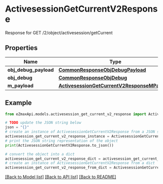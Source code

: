 # ActivesessionGetCurrentV2Response

Response for GET /2/object/activesession/getCurrent

## Properties

Name | Type | Description | Notes
------------ | ------------- | ------------- | -------------
**obj_debug_payload** | [**CommonResponseObjDebugPayload**](CommonResponseObjDebugPayload.md) |  | 
**obj_debug** | [**CommonResponseObjDebug**](CommonResponseObjDebug.md) |  | [optional] 
**m_payload** | [**ActivesessionGetCurrentV2ResponseMPayload**](ActivesessionGetCurrentV2ResponseMPayload.md) |  | 

## Example

```python
from eZmaxApi.models.activesession_get_current_v2_response import ActivesessionGetCurrentV2Response

# TODO update the JSON string below
json = "{}"
# create an instance of ActivesessionGetCurrentV2Response from a JSON string
activesession_get_current_v2_response_instance = ActivesessionGetCurrentV2Response.from_json(json)
# print the JSON string representation of the object
print(ActivesessionGetCurrentV2Response.to_json())

# convert the object into a dict
activesession_get_current_v2_response_dict = activesession_get_current_v2_response_instance.to_dict()
# create an instance of ActivesessionGetCurrentV2Response from a dict
activesession_get_current_v2_response_from_dict = ActivesessionGetCurrentV2Response.from_dict(activesession_get_current_v2_response_dict)
```
[[Back to Model list]](../README.md#documentation-for-models) [[Back to API list]](../README.md#documentation-for-api-endpoints) [[Back to README]](../README.md)


